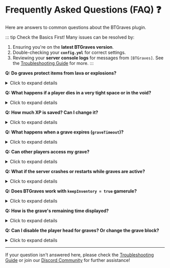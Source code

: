 # Frequently Asked Questions (FAQ) ❓

Here are answers to common questions about the BTGraves plugin.

::: tip Check the Basics First!
Many issues can be resolved by:
1.  Ensuring you're on the **latest BTGraves version**.
2.  Double-checking your **`config.yml`** for correct settings.
3.  Reviewing your **server console logs** for messages from `[BTGraves]`.
See the [Troubleshooting Guide](./troubleshooting.md) for more.
:::

**Q: Do graves protect items from lava or explosions?**
<details>
  <summary>Click to expand details</summary>
  Yes!
  *   **Lava/Water:** The grave placement logic tries to find a safe spot above liquids. The `LiquidFlowListener` and `BlockPlaceListener` also prevent liquids from flowing into or being placed directly onto the grave's player head.
  *   **Explosions:** The `BlockExplodeListener` protects the grave's player head block from being destroyed by entity explosions (like creepers or TNT). The items inside are safe within the grave's data.
</details>

**Q: What happens if a player dies in a very tight space or in the void?**
<details>
  <summary>Click to expand details</summary>
  BTGraves attempts to find a suitable 2-block high air space near the death location.
  *   It searches a small radius downwards, then upwards.
  *   If the death occurs below the world's minimum build height (e.g., falling into the void in the Overworld/End, or below Y=0 in the Nether), it will try to place the grave at Y=minY+1 (e.g., Y=1 in Nether/End, Y=-63 in Overworld).
  *   If no suitable air pocket is found after these checks, the grave might be placed at the original death location, potentially overwriting non-solid blocks or being partially embedded if space is extremely limited. The goal is always to place the grave.
</details>

**Q: How much XP is saved? Can I change it?**
<details>
  <summary>Click to expand details</summary>
  By default, 100% of the player's XP (both levels and progress to the next level) is saved. You can change this using the `expPercentage` setting in `config.yml`. Set it to a value between `0` (save no XP) and `100` (save all XP).
</details>

**Q: What happens when a grave expires (`graveTimeout`)?**
<details>
  <summary>Click to expand details</summary>
  If `graveTimeout` is set to a positive number (minutes):
  1.  The grave's internal timer counts up.
  2.  If the timer exceeds the `graveTimeout`, the grave is marked as "expired".
  3.  **Crucially, for the items to drop, a player must be within a 50-block radius of the expired grave, AND the chunk containing the grave must be loaded.**
  4.  When these conditions are met, all items from the grave and the saved XP (as orbs) are dropped at the grave's location. The player head and armor stand are then removed.
  If `graveTimeout` is `-1`, graves never expire.
</details>

**Q: Can other players access my grave?**
<details>
  <summary>Click to expand details</summary>
  *   **By default, no.** Only the player who died (the owner of the grave) can open their grave by right-clicking its armor stand.
  *   **Admins:** Players with the `btgraves.admin.open` permission can use the `/grave open <graveId>` command to open any grave if they know its ID.
</details>

**Q: What if the server crashes or restarts while graves are active?**
<details>
  <summary>Click to expand details</summary>
  BTGraves saves active grave data to `graves.yml` periodically (every 10 seconds by default) and when the plugin is disabled. When the server restarts and BTGraves loads, it reads `graves.yml` to restore active graves, including their contents, locations, and timers. This ensures persistence across restarts.
</details>

**Q: Does BTGraves work with `keepInventory = true` gamerule?**
<details>
  <summary>Click to expand details</summary>
  No. If the `keepInventory` gamerule is set to `true` in a world, players will not drop items or XP upon death, so BTGraves will not create a grave for them in that world. BTGraves is designed for servers where `keepInventory` is `false`.
</details>

**Q: How is the grave's remaining time displayed?**
<details>
  <summary>Click to expand details</summary>
  If a player is within a 50-block radius of an active (non-expired) grave, the grave's armor stand name tag will dynamically update to show the remaining time (e.g., "PlayerName's Grave - 00h 58m 12s"). The time is colored:
  *   **Green:** Plenty of time left.
  *   **Gold/Yellow:** Time is about halfway through.
  *   **Red:** Nearing expiration.
  This update happens roughly every second if a player is nearby.
</details>

**Q: Can I disable the player head for graves? Or change the grave block?**
<details>
  <summary>Click to expand details</summary>
  Currently, BTGraves always places a player head (skinned to the deceased player) and uses an invisible armor stand. There isn't a configuration option to change the grave block or disable the head in the provided version.
</details>

---

If your question isn't answered here, please check the [Troubleshooting Guide](troubleshooting.md) or join our [Discord Community](https://discord.pluginz.dev) for further assistance!
